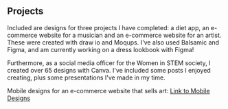 ## Projects

Included are designs for three projects I have completed: a diet app, an e-commerce website for a musician and an e-commerce website for an artist. 
These were created with draw io and Moqups. I've also used Balsamic and Figma, and am currently working on a dress lookbook with Figma! 

Furthermore, as a social media officer for the Women in STEM society, I created over 65 designs with Canva. I've included some posts I enjoyed creating, plus some presentations I've made in my time. 

Mobile designs for an e-commerce website that sells art: [Link to Mobile Designs](https://app.moqups.com/yz1L8LOJET/view/page/a0f98e43b)


